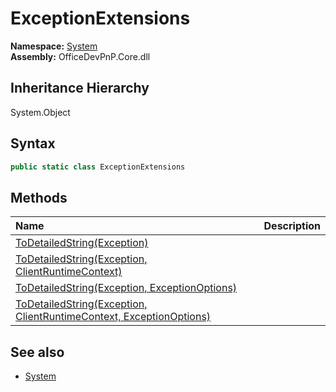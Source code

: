 # ExceptionExtensions
**Namespace:** [System](System.md)  
**Assembly:** OfficeDevPnP.Core.dll  
## Inheritance Hierarchy
System.Object  
## Syntax
```C#
public static class ExceptionExtensions
```
## Methods
|**Name**|**Description**|
|:-----|:-----|
| [ToDetailedString(Exception)](System.ExceptionExtensions.6e941fa.md) | 
| [ToDetailedString(Exception, ClientRuntimeContext)](System.ExceptionExtensions.6222eeb0.md) | 
| [ToDetailedString(Exception, ExceptionOptions)](System.ExceptionExtensions.d8e5764e.md) | 
| [ToDetailedString(Exception, ClientRuntimeContext, ExceptionOptions)](System.ExceptionExtensions.2ec4636b.md) | 
## See also
- [System](System.md)
